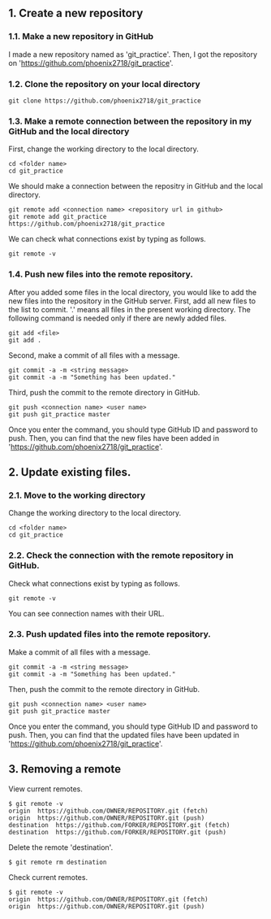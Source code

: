 ## 1. Create a new repository

### 1.1. Make a new repository in GitHub
I made a new repository named as 'git_practice'. Then, I got the repository on 'https://github.com/phoenix2718/git_practice'.  

### 1.2. Clone the repository on your local directory
```
git clone https://github.com/phoenix2718/git_practice
```

### 1.3. Make a remote connection between the repository in my GitHub and the local directory
First, change the working directory to the local directory.
```
cd <folder name>
cd git_practice
```
We should make a connection between the repositry in GitHub and the local directory.
```
git remote add <connection name> <repository url in github>
git remote add git_practice https://github.com/phoenix2718/git_practice
```
We can check what connections exist by typing as follows.
```
git remote -v
```

### 1.4. Push new files into the remote repository.
After you added some files in the local directory, you would like to add the new files into the repository in the GitHub server. 
First, add all new files to the list to commit. '.' means all files in the present working directory. The following command is needed only if there are newly added files.
```
git add <file>
git add .
```
Second, make a commit of all files with a message.
```
git commit -a -m <string message>
git commit -a -m "Something has been updated."
```
Third, push the commit to the remote directory in GitHub.
```
git push <connection name> <user name>
git push git_practice master
```
Once you enter the command, you should type GitHub ID and password to push. Then, you can find that the new files have been added in 'https://github.com/phoenix2718/git_practice'.

## 2. Update existing files.

### 2.1. Move to the working directory
Change the working directory to the local directory.
```
cd <folder name>
cd git_practice
```

### 2.2. Check the connection with the remote repository in GitHub.
Check what connections exist by typing as follows.
```
git remote -v
```
You can see connection names with their URL.

### 2.3. Push updated files into the remote repository.
Make a commit of all files with a message.
```
git commit -a -m <string message>
git commit -a -m "Something has been updated."
```
Then, push the commit to the remote directory in GitHub.
```
git push <connection name> <user name>
git push git_practice master
```
Once you enter the command, you should type GitHub ID and password to push. Then, you can find that the updated files have been updated in 'https://github.com/phoenix2718/git_practice'.

## 3. Removing a remote
View current remotes.
```
$ git remote -v
origin  https://github.com/OWNER/REPOSITORY.git (fetch)
origin  https://github.com/OWNER/REPOSITORY.git (push)
destination  https://github.com/FORKER/REPOSITORY.git (fetch)
destination  https://github.com/FORKER/REPOSITORY.git (push)
```
Delete the remote 'destination'.
```
$ git remote rm destination
```
Check current remotes.
```
$ git remote -v
origin  https://github.com/OWNER/REPOSITORY.git (fetch)
origin  https://github.com/OWNER/REPOSITORY.git (push)
```

